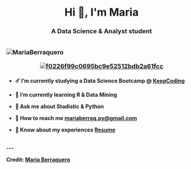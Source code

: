 <html>
<body>
<h1 align="center">Hi 👋, I'm Maria</a></h1>
<h3 align="center">A Data Science & Analyst student
<br/>
<br/>
<p align="left"> <img src="https://komarev.com/ghpvc/?username=MariaBerraquero&label=Profile%20views&color=3b8e8f&style=flat" alt="MariaBerraquero" /> </p>
<p align="center">
<a href="https://imgbb.com/"><img src="https://i.ibb.co/p4jDSzt/f0226f99c0695bc9e52512bdb2a61fcc.gif" alt="f0226f99c0695bc9e52512bdb2a61fcc" border="0"></a>
  
<h4 align='left'>
  
- ☄️ I’m currently studying a Data Science Bootcamp @ <a href="https://keepcoding.io/sobre-nosotros/" target="blank">KeepCoding</a>

- 🌆 I’m currently learning R & Data Mining

- 🔭 Ask me about **Stadistic & Python**

- 🌃 How to reach me **mariaberraq.py@gmail.com**

- 🌠 Know about my experiences <a href="https://www.linkedin.com/in/mariaberraq/" target="blank">Resume</a>
<br/>
---

Credit: [Maria Berraquero](https://github.com/MariaBerraquero)
</body>
</html>
